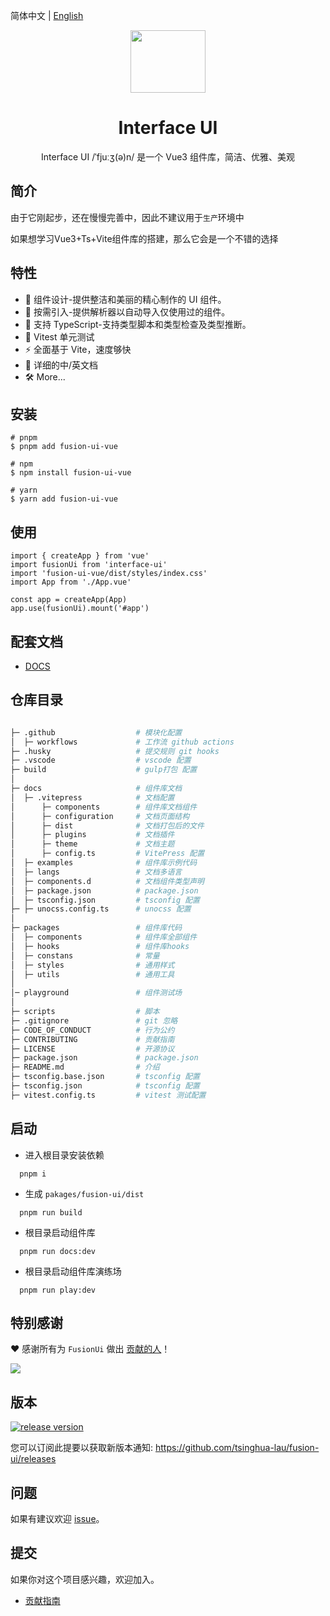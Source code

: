 简体中文 | [English](./README.en-CN.md)

<p align="center">
<img  width="120px" height="100px"  src="https://img-blog.csdnimg.cn/99f1d53fa0b244809eee1a8a359e3261.png#pic_center" >
</p>
<h1 align="center">Interface UI</h1>
<p align="center">Interface UI /ˈfjuːʒ(ə)n/ 是一个 Vue3 组件库，简洁、优雅、美观</p>
</p>

## 简介

由于它刚起步，还在慢慢完善中，因此不建议用于``生产``环境中

如果想学习Vue3+Ts+Vite组件库的搭建，那么它会是一个不错的选择

## 特性

- 🧜 组件设计-提供整洁和美丽的精心制作的 UI 组件。
- 🎡 按需引入-提供解析器以自动导入仅使用过的组件。
- 💪 支持 TypeScript-支持类型脚本和类型检查及类型推断。
- 🧪 Vitest 单元测试
- ⚡️ 全面基于 Vite，速度够快
- 📃 详细的中/英文档
- 🛠  More...

## 安装

```
# pnpm
$ pnpm add fusion-ui-vue

# npm
$ npm install fusion-ui-vue

# yarn
$ yarn add fusion-ui-vue

```

## 使用

```
import { createApp } from 'vue'
import fusionUi from 'interface-ui'
import 'fusion-ui-vue/dist/styles/index.css'
import App from './App.vue'

const app = createApp(App)
app.use(fusionUi).mount('#app')

```

## 配套文档

- [DOCS](https://tsinghua-lau.github.io/fusion-ui/)

## 仓库目录
```bash

├─ .github                  # 模块化配置
│  ├─ workflows             # 工作流 github actions
├─ .husky                   # 提交规则 git hooks
├─ .vscode                  # vscode 配置
├─ build                    # gulp打包 配置
│
├─ docs                     # 组件库文档
│  ├─ .vitepress            # 文档配置
│      ├─ components        # 组件库文档组件
│      ├─ configuration     # 文档页面结构
│      ├─ dist              # 文档打包后的文件
│      ├─ plugins           # 文档插件
│      ├─ theme             # 文档主题
│      ├─ config.ts         # VitePress 配置
│  ├─ examples              # 组件库示例代码
│  ├─ langs                 # 文档多语言
│  ├─ components.d          # 文档组件类型声明
│  ├─ package.json          # package.json
│  ├─ tsconfig.json         # tsconfig 配置
├─ ├─ unocss.config.ts      # unocss 配置
│
├─ packages                 # 组件库代码
│  ├─ components            # 组件库全部组件
│  ├─ hooks                 # 组件库hooks
│  ├─ constans              # 常量
│  ├─ styles                # 通用样式
│  ├─ utils                 # 通用工具
│
│─ playground               # 组件测试场
│
├─ scripts                  # 脚本
├─ .gitignore               # git 忽略
├─ CODE_OF_CONDUCT          # 行为公约
├─ CONTRIBUTING             # 贡献指南
├─ LICENSE                  # 开源协议
├─ package.json             # package.json
├─ README.md                # 介绍
├─ tsconfig.base.json       # tsconfig 配置
├─ tsconfig.json            # tsconfig 配置
├─ vitest.config.ts         # vitest 测试配置

```

## 启动

  - 进入根目录安装依赖

  ```
    pnpm i
  ```
  - 生成 ```pakages/fusion-ui/dist```

  ```
    pnpm run build
  ```
  - 根目录启动组件库
  ```
    pnpm run docs:dev
  ```
  - 根目录启动组件库演练场
  ```
    pnpm run play:dev
  ```

## 特别感谢

❤️ 感谢所有为 ```FusionUi``` 做出 [贡献的人](https://github.com/tsinghua-lau/fusion-ui/graphs/contributors)！

<a href="https://github.com/tsinghua-lau/fusion-ui/graphs/contributors">
  <img src="https://contrib.rocks/image?repo=tsinghua-lau/fusion-ui" />
</a>

## 版本



[![release version](https://img.shields.io/npm/v/fusion-ui-vue.svg?label=FusionUi&color=blue)](https://www.npmjs.com/package/fusion-ui-vue)


您可以订阅此提要以获取新版本通知: https://github.com/tsinghua-lau/fusion-ui/releases

## 问题

如果有建议欢迎 [issue](https://github.com/tsinghua-lau/fusion-ui/issues)。

## 提交

如果你对这个项目感兴趣，欢迎加入。

- [贡献指南](https://github.com/tsinghua-lau/fusion-ui/blob/master/CONTRIBUTING.zh-CN.md)
